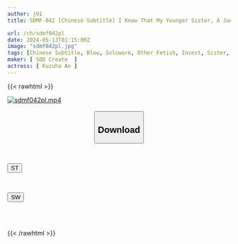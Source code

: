 ```yaml
---
author: j91
title: SDMF-042 [Chinese Subtitle] I Know That My Younger Sister, A Junior High School Graduate Who Has Been Living As A Shut-in In A Dirty Room For 7 Years, Had Her First Experience With Me While I Was Asleep, And Has Since Then Continued To Satisfy Her Sexual Desires By Having Sex With Me At Night (without Contraceptives). . Anzu Kuzuha

url: /ch/sdmf042pl
date: 2024-05-13T01:15:00Z
image: "sdmf042pl.jpg"
tags: [Chinese Subtitle, Blow, Solowork, Other Fetish, Incest, Sister, Drama	]
maker: [ SOD Create  ]
actress: [ Kuzuha An ]
---
```



{{< rawhtml >}}

<div class="video" data-videoid="GJVra78ey1f1LP2">
    <a href="javascript:;">
        <img src="/ch/sdmf042pl/sdmf042pl.jpg" width="WIDTH" height="HEIGHT" alt="sdmf042pl.mp4" loading="lazy">
    </a>
</div>

<script type="text/javascript" src="https://j91.asia/asset/on-demand-st.js"></script>

<br>
  <link rel="stylesheet" href="https://j91.asia/asset/bs5.css">
  
  <center>
  <button class="btn btn-primary" type="button" data-bs-toggle="collapse" data-bs-target=".multi-collapse" aria-expanded="false" aria-controls="multiCollapseExample1 multiCollapseExample2"><h2>Download</h2></button></center>
</p>
<div class="row">
  <div class="col">
    <div class="collapse multi-collapse" id="multiCollapseExample1">
      <div class="card card-body">
	      	      <br>
<div class="buttons">  
<p><a href="/ch/sdmf042pl/st.html" target="_blank"><button class="btn-hover color-3"><i class="fa fa-download"></i> ST</button></a></p></div>
    </div>
  </div>
</div>
  <div class="col">
    <div class="collapse multi-collapse" id="multiCollapseExample2">
      <div class="card card-body">
	      <br>
<div class="buttons">
<p><a href="/ch/sdmf042pl/sw.html" target="_blank"><button class="btn-hover color-2"><i class="fa fa-download"></i> SW</button></a></p></div>
<br><br>
      </div>
    </div>
  </div>
</div>

{{< /rawhtml >}}